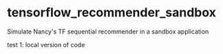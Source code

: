 # tensorflow_recommender_sandbox
Simulate Nancy's TF sequential recommender in a sandbox application

test 1: local version of code
